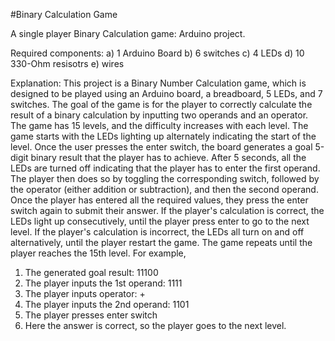 #Binary Calculation Game

A single player Binary Calculation game: Arduino project.

Required components:
a) 1 Arduino Board
b) 6 switches
c) 4 LEDs
d) 10 330-Ohm resisotrs
e) wires

Explanation:
This project is a Binary Number Calculation game, which is designed to be played using an
Arduino board, a breadboard, 5 LEDs, and 7 switches. The goal of the game is for the player
to correctly calculate the result of a binary calculation by inputting two operands and an
operator. The game has 15 levels, and the difficulty increases with each level.
The game starts with the LEDs lighting up alternately indicating the start of the level. Once
the user presses the enter switch, the board generates a goal 5-digit binary result that the
player has to achieve. After 5 seconds, all the LEDs are turned off indicating that the player
has to enter the first operand. The player then does so by toggling the corresponding switch,
followed by the operator (either addition or subtraction), and then the second operand. Once
the player has entered all the required values, they press the enter switch again to submit
their answer.
If the player's calculation is correct, the LEDs light up consecutively, until the player press
enter to go to the next level. If the player's calculation is incorrect, the LEDs all turn on and
off alternatively, until the player restart the game. The game repeats until the player reaches
the 15th level.
For example,
1) The generated goal result: 11100
2) The player inputs the 1st operand: 1111
3) The player inputs operator: +
4) The player inputs the 2nd operand: 1101
5) The player presses enter switch
6) Here the answer is correct, so the player goes to the next level.
